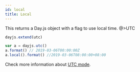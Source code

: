 ```yaml
---
id: local
title: Local
---
```


This returns a Day.js object with a flag to use local time.
@>UTC
```js
dayjs.extend(utc)

var a = dayjs.utc()
a.format() // 2019-03-06T00:00:00Z
a.local().format() //2019-03-06T08:00:00+08:00
```

Check more information about [UTC mode](../parse/utc).

